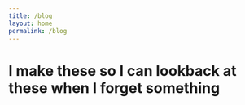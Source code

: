 ```yaml
---
title: /blog
layout: home
permalink: /blog
---
```


# I make these so I can lookback at these when I forget something